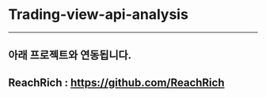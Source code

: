 # Trading-view-api-analysis




----------



## 아래 프로젝트와 연동됩니다.
ReachRich : https://github.com/ReachRich
----------

